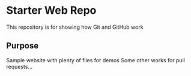 # Starter Web Repo

This repository is for showing how Git and GitHub work

## Purpose

Sample website with plenty of files for demos
Some other works for pull requests...